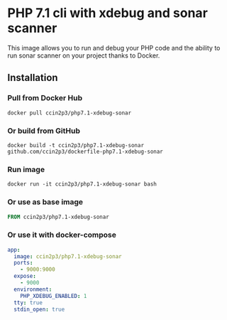 # PHP 7.1 cli with xdebug and sonar scanner

This image allows you to run and debug your PHP code and the ability to run sonar scanner on your project thanks to Docker.

Installation
---

### Pull from Docker Hub
```
docker pull ccin2p3/php7.1-xdebug-sonar
```

### Or build from GitHub
```
docker build -t ccin2p3/php7.1-xdebug-sonar github.com/ccin2p3/dockerfile-php7.1-xdebug-sonar
```

### Run image
```
docker run -it ccin2p3/php7.1-xdebug-sonar bash
```

### Or use as base image
```Dockerfile
FROM ccin2p3/php7.1-xdebug-sonar
```

### Or use it with docker-compose
```yml
app:
  image: ccin2p3/php7.1-xdebug-sonar
  ports:
    - 9000:9000
  expose:
    - 9000
  environment:
    PHP_XDEBUG_ENABLED: 1
  tty: true
  stdin_open: true
```
